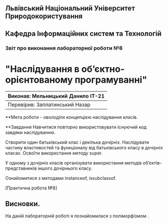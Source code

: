 ## Львівський Національний Університет Природокористування
## Кафедра Інформаційних систем та Технологій



### Звіт про виконання лабораторної роботи №8
# "Наслідування в об’єктно-орієнтованому програмуванні"



| Виконав: Мельницький Данило ІТ-21|
|----------------------------------------------|
| Перевірив: Заплатинський Назар               |



**Мета роботи - оволодіти концепцією наслідування класів.

**Завдання
Навчитися повторно використовувати існуючий код завдяки
наслідуванню.

Створити один батьківський клас і декілька дочірніх. Наслідувати
частину властивостей та функціоналу від батьківського класу в дочірніх
класах. Освоїти використання методу super.

У одному з дочірніх класів організувати використання методів
об’єктів-представників іншого дочірнього класу.

Ознайомитися з методами instanceof, issubclassof.


[Практична робота №8]

## Висновки. 

На даній лабораторній роботі я познайомилася з поліморфізмом . 
